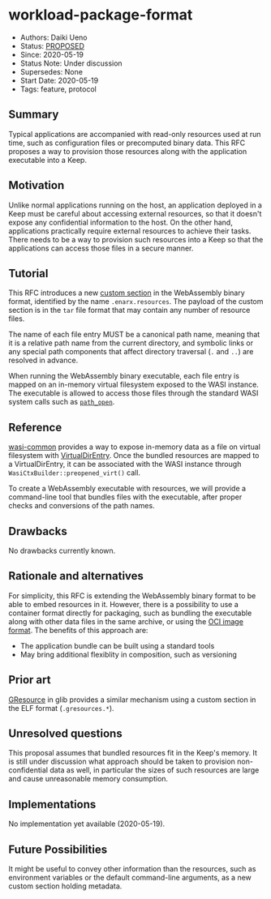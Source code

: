 # workload-package-format
- Authors: Daiki Ueno
- Status: [PROPOSED](/README.md#proposed)
- Since: 2020-05-19
- Status Note: Under discussion
- Supersedes: None
- Start Date: 2020-05-19
- Tags: feature, protocol

## Summary

Typical applications are accompanied with read-only resources used at
run time, such as configuration files or precomputed binary data. This
RFC proposes a way to provision those resources along with the
application executable into a Keep.

## Motivation

Unlike normal applications running on the host, an application
deployed in a Keep must be careful about accessing external resources,
so that it doesn't expose any confidential information to the host. On
the other hand, applications practically require external resources to
achieve their tasks. There needs to be a way to provision such
resources into a Keep so that the applications can access those files
in a secure manner.

## Tutorial

This RFC introduces a new [custom section] in the WebAssembly binary
format, identified by the name `.enarx.resources`. The payload of the
custom section is in the `tar` file format that may contain any number
of resource files.

The name of each file entry MUST be a canonical path name, meaning
that it is a relative path name from the current directory, and
symbolic links or any special path components that affect directory
traversal (`.` and `..`) are resolved in advance.

When running the WebAssembly binary executable, each file entry is
mapped on an in-memory virtual filesystem exposed to the WASI
instance. The executable is allowed to access those files through the
standard WASI system calls such as [`path_open`].

## Reference

[wasi-common] provides a way to expose in-memory data as a file on
virtual filesystem with [VirtualDirEntry]. Once the bundled resources
are mapped to a VirtualDirEntry, it can be associated with the WASI
instance through `WasiCtxBuilder::preopened_virt()` call.

To create a WebAssembly executable with resources, we will provide a
command-line tool that bundles files with the executable, after proper
checks and conversions of the path names.

## Drawbacks

No drawbacks currently known.

## Rationale and alternatives

For simplicity, this RFC is extending the WebAssembly binary format to
be able to embed resources in it. However, there is a possibility to
use a container format directly for packaging, such as bundling the
executable along with other data files in the same archive, or using
the [OCI image format]. The benefits of this approach are:
- The application bundle can be built using a standard tools
- May bring additional flexiblity in composition, such as versioning

## Prior art

[GResource] in glib provides a similar mechanism using a custom
section in the ELF format (`.gresources.*`).

## Unresolved questions

This proposal assumes that bundled resources fit in the Keep's memory.
It is still under discussion what approach should be taken to
provision non-confidential data as well, in particular the sizes of such
resources are large and cause unreasonable memory consumption.

## Implementations

No implementation yet available (2020-05-19).

## Future Possibilities

It might be useful to convey other information than the resources,
such as environment variables or the default command-line arguments,
as a new custom section holding metadata.

[`path_open`]: https://github.com/WebAssembly/WASI/blob/master/phases/snapshot/docs.md#path_open
[custom section]: https://webassembly.github.io/spec/core/binary/modules.html#custom-section
[wasi-common]: https://crates.io/crates/wasi-common
[VirtualDirEntry]: https://docs.rs/wasi-common/0.16.0/wasi_common/enum.VirtualDirEntry.html
[GResource]: https://developer.gnome.org/gio/stable/glib-compile-resources.html
[OCI image format]: https://github.com/opencontainers/image-spec
